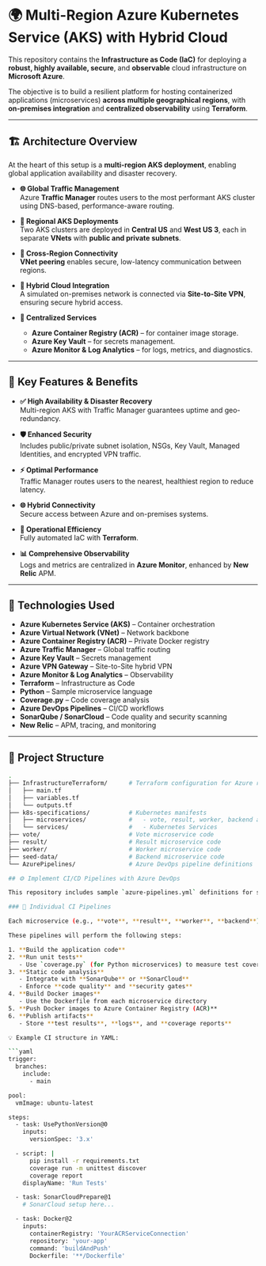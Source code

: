 # 🌍 Multi-Region Azure Kubernetes Service (AKS) with Hybrid Cloud

This repository contains the **Infrastructure as Code (IaC)** for deploying a **robust, highly available, secure**, and **observable** cloud infrastructure on **Microsoft Azure**.

The objective is to build a resilient platform for hosting containerized applications (microservices) **across multiple geographical regions**, with **on-premises integration** and **centralized observability** using **Terraform**.

---

## 🏗️ Architecture Overview

At the heart of this setup is a **multi-region AKS deployment**, enabling global application availability and disaster recovery.

- **🌐 Global Traffic Management**  
  Azure **Traffic Manager** routes users to the most performant AKS cluster using DNS-based, performance-aware routing.

- **📍 Regional AKS Deployments**  
  Two AKS clusters are deployed in **Central US** and **West US 3**, each in separate **VNets** with **public and private subnets**.

- **🔁 Cross-Region Connectivity**  
  **VNet peering** enables secure, low-latency communication between regions.

- **🏢 Hybrid Cloud Integration**  
  A simulated on-premises network is connected via **Site-to-Site VPN**, ensuring secure hybrid access.

- **🔐 Centralized Services**  
  - **Azure Container Registry (ACR)** – for container image storage.  
  - **Azure Key Vault** – for secrets management.  
  - **Azure Monitor & Log Analytics** – for logs, metrics, and diagnostics.

---

## 🌟 Key Features & Benefits

- **✅ High Availability & Disaster Recovery**  
  Multi-region AKS with Traffic Manager guarantees uptime and geo-redundancy.

- **🛡️ Enhanced Security**  
  Includes public/private subnet isolation, NSGs, Key Vault, Managed Identities, and encrypted VPN traffic.

- **⚡ Optimal Performance**  
  Traffic Manager routes users to the nearest, healthiest region to reduce latency.

- **🌐 Hybrid Connectivity**  
  Secure access between Azure and on-premises systems.

- **🤖 Operational Efficiency**  
  Fully automated IaC with **Terraform**.

- **📊 Comprehensive Observability**  
  Logs and metrics are centralized in **Azure Monitor**, enhanced by **New Relic** APM.

---

## 🧰 Technologies Used

- **Azure Kubernetes Service (AKS)** – Container orchestration  
- **Azure Virtual Network (VNet)** – Network backbone  
- **Azure Container Registry (ACR)** – Private Docker registry  
- **Azure Traffic Manager** – Global traffic routing  
- **Azure Key Vault** – Secrets management  
- **Azure VPN Gateway** – Site-to-Site hybrid VPN  
- **Azure Monitor & Log Analytics** – Observability  
- **Terraform** – Infrastructure as Code  
- **Python** – Sample microservice language  
- **Coverage.py** – Code coverage analysis  
- **Azure DevOps Pipelines** – CI/CD workflows  
- **SonarQube / SonarCloud** – Code quality and security scanning  
- **New Relic** – APM, tracing, and monitoring

---

## 📁 Project Structure

```bash
.
├── InfrastructureTerraform/      # Terraform configuration for Azure resources
│   ├── main.tf
│   ├── variables.tf
│   └── outputs.tf
├── k8s-specifications/           # Kubernetes manifests
│   ├── microservices/            #   - vote, result, worker, backend apps
│   └── services/                 #   - Kubernetes Services
├── vote/                         # Vote microservice code
├── result/                       # Result microservice code
├── worker/                       # Worker microservice code
├── seed-data/                    # Backend microservice code
└── AzurePipelines/               # Azure DevOps pipeline definitions

## ⚙️ Implement CI/CD Pipelines with Azure DevOps

This repository includes sample `azure-pipelines.yml` definitions for setting up **Continuous Integration (CI)** and **Continuous Delivery (CD)** using **Azure DevOps**.

### 🧪 Individual CI Pipelines

Each microservice (e.g., **vote**, **result**, **worker**, **backend**) should have a dedicated CI pipeline that is triggered on every code push.

These pipelines will perform the following steps:

1. **Build the application code**
2. **Run unit tests**
   - Use `coverage.py` (for Python microservices) to measure test coverage
3. **Static code analysis**
   - Integrate with **SonarQube** or **SonarCloud**
   - Enforce **code quality** and **security gates**
4. **Build Docker images**
   - Use the Dockerfile from each microservice directory
5. **Push Docker images to Azure Container Registry (ACR)**
6. **Publish artifacts**
   - Store **test results**, **logs**, and **coverage reports**

💡 Example CI structure in YAML:

```yaml
trigger:
  branches:
    include:
      - main

pool:
  vmImage: ubuntu-latest

steps:
  - task: UsePythonVersion@0
    inputs:
      versionSpec: '3.x'

  - script: |
      pip install -r requirements.txt
      coverage run -m unittest discover
      coverage report
    displayName: 'Run Tests'

  - task: SonarCloudPrepare@1
    # SonarCloud setup here...

  - task: Docker@2
    inputs:
      containerRegistry: 'YourACRServiceConnection'
      repository: 'your-app'
      command: 'buildAndPush'
      Dockerfile: '**/Dockerfile'
